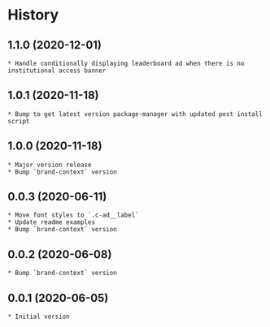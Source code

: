 # History

## 1.1.0 (2020-12-01)
	* Handle conditionally displaying leaderboard ad when there is no institutional access banner

## 1.0.1 (2020-11-18)
    * Bump to get latest version package-manager with updated post install script

## 1.0.0 (2020-11-18)
    * Major version release
    * Bump `brand-context` version

## 0.0.3 (2020-06-11)
    * Move font styles to `.c-ad__label` 
    * Update readme examples
    * Bump `brand-context` version
	
## 0.0.2 (2020-06-08)
	* Bump `brand-context` version

## 0.0.1 (2020-06-05)
	* Initial version
